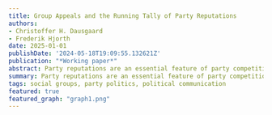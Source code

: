 ```yaml
---
title: Group Appeals and the Running Tally of Party Reputations
authors:
- Christoffer H. Dausgaard
- Frederik Hjorth
date: 2025-01-01
publishDate: '2024-05-18T19:09:55.132621Z'
publication: "*Working paper*"
abstract: Party reputations are an essential feature of party competition. Earlier scholarship identifies parties' connections to social groups as an important constituent component of party reputations, and tends to see party reputations as stable in the short run. We challenge this view, arguing that group appeals, i.e. valenced references to social groups, can in fact lead to short-run changes in party-group linkages. We theorize that citizens keep running tallies of group appeals and frequently update perceptions of their group linkages in response to group appeals by party elites. We test the theory by examining how group linkages expressed in surveys track party elites’ group appeals in speeches in the UK House of Commons. To measure group appeals, we develop an approach that involves fine-tuning a BERT language model and use it to classify appeals by four parties to 13 groups across 500,000 sentences. The resulting data allows for tracking short-run changes in group appeals. We link the data to British Election Study panel surveys measuring citizens' changing perceptions of each group-party linkage over several decades. In line with our running tally theory of group linkages, we find that group linkages robustly track parties’ use of group appeals. By our estimates, shifting just 10 appeals from neutral to positive over 3 months improves a perceived group-party linkage by 3 percentage points. The paper makes three contributions. First, we advance the measurement of group appeals, a key concept in party politics, and make an annotation model publicly available. Second, our analysis tests a key assumption in the group appeals literature that has never been examined outside survey experiments. Third, and more generally, we challenge a conventional view of party reputations as static, suggesting instead that party elites have considerable latitude to change party reputations in the short run.
summary: Party reputations are an essential feature of party competition. Earlier scholarship identifies parties' connections to social groups as an important constituent component of party reputations, and tends to see party reputations as stable in the short run. We challenge this view, arguing that group appeals, i.e. valenced references to social groups, can in fact lead to short-run changes in party-group linkages. Using an automated approach, we measure group appeals in party speech in Britain over 3 decades and link it to survey data. We find that citizens keep 'running tallies' of group appeals and frequently update perceptions of their group linkages in response to group appeals by party elites.
tags: social groups, party politics, political communication
featured: true
featured_graph: "graph1.png"
---
```

